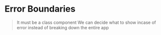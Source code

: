 # Error Boundaries

> It must be a class component
> We can decide what to show incase of error instead of breaking down the entire app
